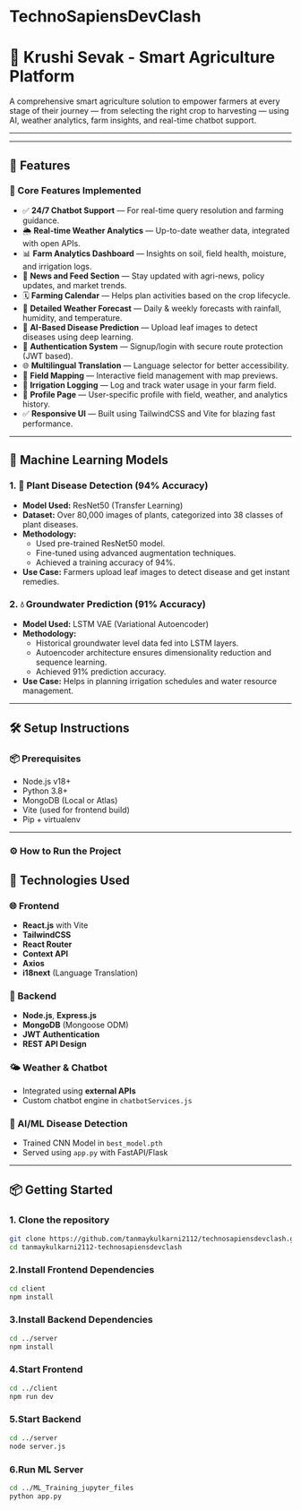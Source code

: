 # TechnoSapiensDevClash

# 🌾 Krushi Sevak - Smart Agriculture Platform

A comprehensive smart agriculture solution to empower farmers at every stage of their journey — from selecting the right crop to harvesting — using AI, weather analytics, farm insights, and real-time chatbot support.

---

---

## 🚀 Features

### 🌟 Core Features Implemented

- ✅ **24/7 Chatbot Support** — For real-time query resolution and farming guidance.
- 🌦️ **Real-time Weather Analytics** — Up-to-date weather data, integrated with open APIs.
- 📊 **Farm Analytics Dashboard** — Insights on soil, field health, moisture, and irrigation logs.
- 📰 **News and Feed Section** — Stay updated with agri-news, policy updates, and market trends.
- 🗓️ **Farming Calendar** — Helps plan activities based on the crop lifecycle.
- 🔎 **Detailed Weather Forecast** — Daily & weekly forecasts with rainfall, humidity, and temperature.
- 🧠 **AI-Based Disease Prediction** — Upload leaf images to detect diseases using deep learning.
- 🔐 **Authentication System** — Signup/login with secure route protection (JWT based).
- 🌐 **Multilingual Translation** — Language selector for better accessibility.
- 📍 **Field Mapping** — Interactive field management with map previews.
- 📅 **Irrigation Logging** — Log and track water usage in your farm field.
- 👤 **Profile Page** — User-specific profile with field, weather, and analytics history.
- ✅ **Responsive UI** — Built using TailwindCSS and Vite for blazing fast performance.

---

## 🧠 Machine Learning Models

### 1. **🌿 Plant Disease Detection (94% Accuracy)**

- **Model Used:** ResNet50 (Transfer Learning)
- **Dataset:** Over 80,000 images of plants, categorized into 38 classes of plant diseases.
- **Methodology:**
  - Used pre-trained ResNet50 model.
  - Fine-tuned using advanced augmentation techniques.
  - Achieved a training accuracy of 94%.
- **Use Case:** Farmers upload leaf images to detect disease and get instant remedies.

### 2. **💧 Groundwater Prediction (91% Accuracy)**

- **Model Used:** LSTM VAE (Variational Autoencoder)
- **Methodology:**
  - Historical groundwater level data fed into LSTM layers.
  - Autoencoder architecture ensures dimensionality reduction and sequence learning.
  - Achieved 91% prediction accuracy.
- **Use Case:** Helps in planning irrigation schedules and water resource management.

---
## 🛠️ Setup Instructions

### 📦 Prerequisites

- Node.js v18+
- Python 3.8+
- MongoDB (Local or Atlas)
- Vite (used for frontend build)
- Pip + virtualenv

---

### ⚙️ How to Run the Project

## 🔧 Technologies Used

### 🌐 Frontend
- **React.js** with Vite
- **TailwindCSS**
- **React Router**
- **Context API**
- **Axios**
- **i18next** (Language Translation)

### 🧠 Backend
- **Node.js**, **Express.js**
- **MongoDB** (Mongoose ODM)
- **JWT Authentication**
- **REST API Design**

### 🌤 Weather & Chatbot
- Integrated using **external APIs**
- Custom chatbot engine in `chatbotServices.js`

### 🧪 AI/ML Disease Detection
- Trained CNN Model in `best_model.pth`
- Served using `app.py` with FastAPI/Flask

---

## 📦 Getting Started

### 1. Clone the repository

```bash
git clone https://github.com/tanmaykulkarni2112/technosapiensdevclash.git
cd tanmaykulkarni2112-technosapiensdevclash
```
### 2.Install Frontend Dependencies
```bash
cd client
npm install
```

### 3.Install Backend Dependencies
```bash
cd ../server
npm install
```

### 4.Start Frontend
```bash
cd ../client
npm run dev
```

### 5.Start Backend
```bash
cd ../server
node server.js
```

### 6.Run ML Server 
```bash
cd ../ML_Training_jupyter_files
python app.py
```
